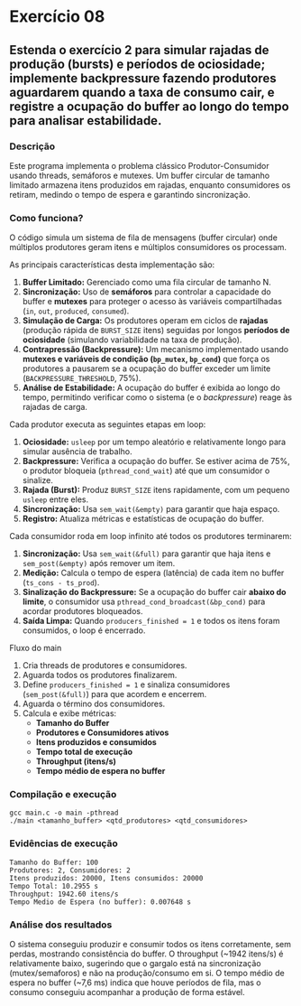 # Exercício 08
## Estenda o exercício 2 para simular rajadas de produção (bursts) e períodos de ociosidade; implemente backpressure fazendo produtores aguardarem quando a taxa de consumo cair, e registre a ocupação do buffer ao longo do tempo para analisar estabilidade.

### Descrição
Este programa implementa o problema clássico Produtor-Consumidor usando threads, semáforos e mutexes. Um buffer circular de tamanho limitado armazena itens produzidos em rajadas, enquanto consumidores os retiram, medindo o tempo de espera e garantindo sincronização.

### Como funciona?

O código simula um sistema de fila de mensagens (buffer circular) onde múltiplos produtores geram itens e múltiplos consumidores os processam.

As principais características desta implementação são:

1. **Buffer Limitado:** Gerenciado como uma fila circular de tamanho N.
2. **Sincronização:** Uso de **semáforos** para controlar a capacidade do buffer e **mutexes** para proteger o acesso às variáveis compartilhadas (`in`, `out`, `produced`, `consumed`).
3. **Simulação de Carga:** Os produtores operam em ciclos de **rajadas** (produção rápida de `BURST_SIZE` itens) seguidas por longos **períodos de ociosidade** (simulando variabilidade na taxa de produção).
4. **Contrapressão (Backpressure):** Um mecanismo implementado usando **mutexes e variáveis de condição (`bp_mutex`, `bp_cond`)** que força os produtores a pausarem se a ocupação do buffer exceder um limite (`BACKPRESSURE_THRESHOLD`, 75%).
5. **Análise de Estabilidade:** A ocupação do buffer é exibida ao longo do tempo, permitindo verificar como o sistema (e o *backpressure*) reage às rajadas de carga.

Cada produtor executa as seguintes etapas em loop:

1. **Ociosidade:** `usleep` por um tempo aleatório e relativamente longo para simular ausência de trabalho.
2. **Backpressure:** Verifica a ocupação do buffer. Se estiver acima de 75%, o produtor bloqueia (`pthread_cond_wait`) até que um consumidor o sinalize.
3. **Rajada (Burst):** Produz `BURST_SIZE` itens rapidamente, com um pequeno `usleep` entre eles.
4. **Sincronização:** Usa `sem_wait(&empty)` para garantir que haja espaço.
5. **Registro:** Atualiza métricas e estatísticas de ocupação do buffer.

Cada consumidor roda em loop infinito até todos os produtores terminarem:

1. **Sincronização:** Usa `sem_wait(&full)` para garantir que haja itens e `sem_post(&empty)` após remover um item.
2. **Medição:** Calcula o tempo de espera (latência) de cada item no buffer (`ts_cons - ts_prod`).
3. **Sinalização do Backpressure:** Se a ocupação do buffer cair **abaixo do limite**, o consumidor usa `pthread_cond_broadcast(&bp_cond)` para acordar produtores bloqueados.
4. **Saída Limpa:** Quando `producers_finished = 1` e todos os itens foram consumidos, o loop é encerrado.

Fluxo do main

1. Cria threads de produtores e consumidores.
2. Aguarda todos os produtores finalizarem.
3. Define `producers_finished = 1` e sinaliza consumidores (`sem_post(&full)`) para que acordem e encerrem.
4. Aguarda o término dos consumidores.
5. Calcula e exibe métricas:
    - **Tamanho do Buffer**
    - **Produtores e Consumidores ativos**
    - **Itens produzidos e consumidos**
    - **Tempo total de execução**
    - **Throughput (itens/s)**
    - **Tempo médio de espera no buffer**


### Compilação e execução
```
gcc main.c -o main -pthread
./main <tamanho_buffer> <qtd_produtores> <qtd_consumidores>
```

### Evidências de execução

````
Tamanho do Buffer: 100
Produtores: 2, Consumidores: 2
Itens produzidos: 20000, Itens consumidos: 20000
Tempo Total: 10.2955 s
Throughput: 1942.60 itens/s
Tempo Medio de Espera (no buffer): 0.007648 s
````

### Análise dos resultados
O sistema conseguiu produzir e consumir todos os itens corretamente, sem perdas, mostrando consistência do buffer.
O throughput (~1942 itens/s) é relativamente baixo, sugerindo que o gargalo está na sincronização (mutex/semaforos) e não na produção/consumo em si.
O tempo médio de espera no buffer (~7,6 ms) indica que houve períodos de fila, mas o consumo conseguiu acompanhar a produção de forma estável.

